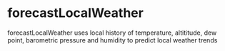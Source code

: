 # forecastLocalWeather
forecastLocalWeather uses local history of temperature, altititude, dew point, barometric pressure and humidity to predict local weather trends
